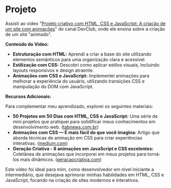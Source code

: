
# Projeto 

Assisti ao vídeo "[Projeto criativo com HTML, CSS e JavaScript: A criação de um site com animações](https://www.youtube.com/watch?v=AZ1drCVTDgs)" do canal DevClub, onde ele ensina sobre a criação de um site "animado".

**Conteúdo do Vídeo:**

- **Estruturação com HTML:** Aprendi a criar a base do site utilizando elementos semânticos para uma organização clara e acessível.
- **Estilização com CSS:** Descobri como aplicar estilos visuais, incluindo layouts responsivos e design atraente.
- **Animações com CSS e JavaScript:** Implementei animações para melhorar a experiência do usuário, utilizando transições CSS e manipulação do DOM com JavaScript.

**Recursos Adicionais:**

Para complementar meu aprendizado, explorei os seguintes materiais:

- **50 Projetos em 50 Dias com HTML, CSS e JavaScript:** Uma série de mini projetos que pratiquei para solidificar meus conhecimentos em desenvolvimento web. ([tabnews.com.br](https://www.tabnews.com.br/filipedeschamps/50-projetos-em-50-dias-utilizando-html-css-e-javascript?utm_source=chatgpt.com))
- **Animações com CSS — É mais fácil do que você imagina:** Artigo que aborda técnicas de animação em CSS para criar experiências interativas. ([medium.com](https://medium.com/code-prestige/anima%C3%A7%C3%B5es-com-css-%C3%A9-mais-f%C3%A1cil-do-que-voc%C3%AA-imagina-4577767c2185?utm_source=chatgpt.com))
- **Geração Criativa - 8 animações em JavaScript e CSS excelentes:** Coletânea de animações que incorporei em meus projetos para torná-los mais dinâmicos. ([geracaocriativa.com](https://geracaocriativa.com/conteudos/desenvolvimento/codigo/516-8-animacoes-em-javascript-e-css-excelentes?utm_source=chatgpt.com))

Este vídeo foi ideal para mim, como desenvolvedor em nível iniciante a intermediário, que desejava aprimorar minhas habilidades em HTML, CSS e JavaScript, focando na criação de sites modernos e interativos. 

